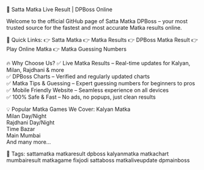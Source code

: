 🎯 Satta Matka Live Result | DPBoss Online

Welcome to the official GitHub page of Satta Matka DPBoss – your most trusted source for the fastest and most accurate Matka results online.

🔗 Quick Links:
👉 Satta Matka
👉 Matka Results
👉 DPBoss Matka Result
👉 Play Online Matka
👉 Matka Guessing Numbers

🔥 Why Choose Us?
✅ Live Matka Results – Real-time updates for Kalyan, Milan, Rajdhani & more  
✅ DPBoss Charts – Verified and regularly updated charts  
✅ Matka Tips & Guessing – Expert guessing numbers for beginners to pros  
✅ Mobile Friendly Website – Seamless experience on all devices  
✅ 100% Safe & Fast – No ads, no popups, just clean results

💡 Popular Matka Games We Cover:
Kalyan Matka  
Milan Day/Night  
Rajdhani Day/Night  
Time Bazar  
Main Mumbai  
And many more…

📌 Tags:
sattamatka matkaresult dpboss kalyanmatka matkachart mumbairesult matkagame fixjodi sattaboss matkaliveupdate dpmainboss


